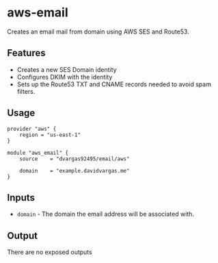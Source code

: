 # aws-email

Creates an email mail from domain using AWS SES and Route53.

## Features

- Creates a new SES Domain identity
- Configures DKIM with the identity
- Sets up the Route53 TXT and CNAME records needed to avoid spam filters.

## Usage

```hcl
provider "aws" {
    region = "us-east-1"
}

module "aws_email" {
    source    = "dvargas92495/email/aws"

    domain    = "example.davidvargas.me"
}
```

## Inputs
- `domain` - The domain the email address will be associated with.

## Output

There are no exposed outputs
